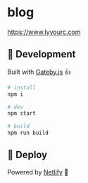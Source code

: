 # blog
https://www.lyyourc.com

## 🚧 Development
Built with [Gateby.js](https://www.gatsbyjs.org/) 👍

```bash
# install
npm i

# dev
npm start

# build
npm run build
```

## 🚀 Deploy

Powered by [Netlify](https://www.netlify.com/) 👏
